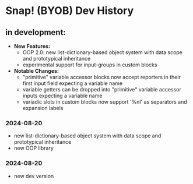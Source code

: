 # Snap! (BYOB) Dev History

## in development:
* **New Features:**
    * OOP 2.0: new list-dictionary-based object system with data scope and prototypical inheritance
    * experimental support for input-groups in custom blocks
* **Notable Changes:**
    * "primitive" variable accessor blocks now accept reporters in their first input field expecting a variable name
    * variable getters can be dropped into "primitive" variable accessor inputs expecting a variable name
    * variadic slots in custom blocks now support '%nl' as separators and expansion labels
    

### 2024-08-20
* new list-dictionary-based object system with data scope and prototypical inheritance
* new OOP library

### 2024-08-20
* new dev version
